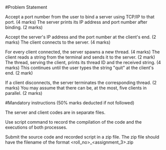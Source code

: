 #Problem Statement

Accept a port number from the user to bind a server using TCP/IP to that port. (4 marks) The server prints its IP address and port number after binding. (2 marks)

Accept the server's IP address and the port number at the client's end. (2 marks) The client connects to the server. (4 marks)

For every client connected, the server spawns a new thread. (4 marks) The client reads a string from the terminal and sends it to the server. (2 mark) The thread, serving the client, prints its thread ID and the received string. (4 marks) This continues until the user types the string "quit" at the client's end. (2 mark)

If a client disconnects, the server terminates the corresponding thread. (2 marks) You may assume that there can be, at the most, five clients in parallel. (2 marks)


#Mandatory instructions (50% marks deducted if not followed)

The server and client codes are in separate files.

Use script command to record the compilation of the code and the executions of both processes.

Submit the source code and recorded script in a zip file. The zip file should have the filename of the format <roll_no>_<assignment_3>.zip
